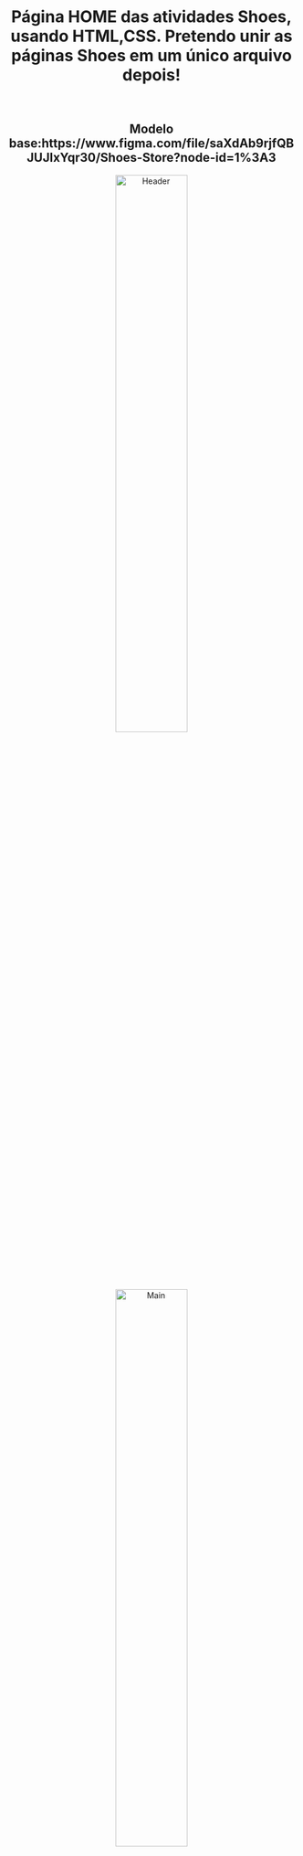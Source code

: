 <h1 align ="center">Página HOME das atividades Shoes, usando HTML,CSS. Pretendo unir as páginas Shoes em um único arquivo depois!</h1><br>

<h2 align=center>Modelo base:https://www.figma.com/file/saXdAb9rjfQBJUJIxYqr30/Shoes-Store?node-id=1%3A3</h2>

<div align="center">
<img width="50%" alt="Header" src="https://user-images.githubusercontent.com/95445253/163589415-f36e7195-2950-4944-983f-8e3cdb14da1f.png">

<img width="50%" alt="Main" src="https://user-images.githubusercontent.com/95445253/163589375-7cbdeb5d-5de2-415d-ac0a-36db2684b888.png">

<img width="50%" alt="Footer" src="https://user-images.githubusercontent.com/95445253/163589324-334d69f8-a38d-43cf-8b56-9c545685abb7.png">
</div>


